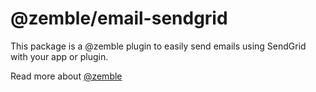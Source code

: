 # @zemble/email-sendgrid

This package is a @zemble plugin to easily send emails using SendGrid with your app or plugin.

Read more about [@zemble](https://github.com/kingstinct/zemble)